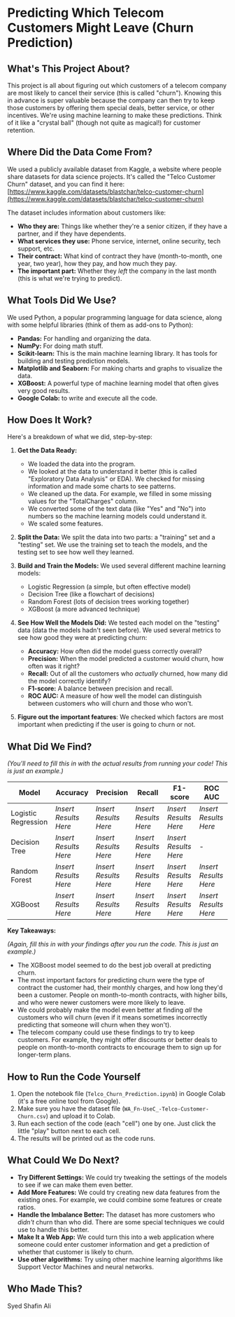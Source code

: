 # Predicting Which Telecom Customers Might Leave (Churn Prediction)

## What's This Project About?

This project is all about figuring out which customers of a telecom company are most likely to cancel their service (this is called "churn").  Knowing this in advance is super valuable because the company can then try to keep those customers by offering them special deals, better service, or other incentives. We're using machine learning to make these predictions.  Think of it like a "crystal ball" (though not quite as magical!) for customer retention.

## Where Did the Data Come From?

We used a publicly available dataset from Kaggle, a website where people share datasets for data science projects.  It's called the "Telco Customer Churn" dataset, and you can find it here: [https://www.kaggle.com/datasets/blastchar/telco-customer-churn](https://www.kaggle.com/datasets/blastchar/telco-customer-churn)

The dataset includes information about customers like:

*   **Who they are:** Things like whether they're a senior citizen, if they have a partner, and if they have dependents.
*   **What services they use:** Phone service, internet, online security, tech support, etc.
*   **Their contract:** What kind of contract they have (month-to-month, one year, two year), how they pay, and how much they pay.
*   **The important part:** Whether they *left* the company in the last month (this is what we're trying to predict).

## What Tools Did We Use?

We used Python, a popular programming language for data science, along with some helpful libraries (think of them as add-ons to Python):

*   **Pandas:** For handling and organizing the data.
*   **NumPy:** For doing math stuff.
*   **Scikit-learn:** This is the main machine learning library. It has tools for building and testing prediction models.
*   **Matplotlib and Seaborn:** For making charts and graphs to visualize the data.
*   **XGBoost:** A powerful type of machine learning model that often gives very good results.
*  **Google Colab:** to write and execute all the code.

## How Does It Work?

Here's a breakdown of what we did, step-by-step:

1.  **Get the Data Ready:**
    *   We loaded the data into the program.
    *   We looked at the data to understand it better (this is called "Exploratory Data Analysis" or EDA). We checked for missing information and made some charts to see patterns.
    *   We cleaned up the data. For example, we filled in some missing values for the "TotalCharges" column.
    *   We converted some of the text data (like "Yes" and "No") into numbers so the machine learning models could understand it.
    * We scaled some features.

2.  **Split the Data:** We split the data into two parts: a "training" set and a "testing" set.  We use the training set to teach the models, and the testing set to see how well they learned.

3.  **Build and Train the Models:** We used several different machine learning models:
    *   Logistic Regression (a simple, but often effective model)
    *   Decision Tree (like a flowchart of decisions)
    *   Random Forest (lots of decision trees working together)
    *   XGBoost (a more advanced technique)

4.  **See How Well the Models Did:** We tested each model on the "testing" data (data the models hadn't seen before). We used several metrics to see how good they were at predicting churn:
    *   **Accuracy:** How often did the model guess correctly overall?
    *   **Precision:** When the model predicted a customer would churn, how often was it right?
    *   **Recall:** Out of all the customers who *actually* churned, how many did the model correctly identify?
    *   **F1-score:** A balance between precision and recall.
    *   **ROC AUC:** A measure of how well the model can distinguish between customers who will churn and those who won't.

5. **Figure out the important features**: We checked which factors are most important when predicting if the user is going to churn or not.

## What Did We Find?

*(You'll need to fill this in with the *actual* results from running your code!  This is just an example.)*

| Model                 | Accuracy | Precision | Recall | F1-score | ROC AUC |
| --------------------- | -------- | --------- | ------ | -------- | ------- |
| Logistic Regression   |   *Insert Results Here*  |    *Insert Results Here*       |  *Insert Results Here*      |     *Insert Results Here*     |   *Insert Results Here*      |
| Decision Tree         |     *Insert Results Here*     | *Insert Results Here*         |   *Insert Results Here*     |  *Insert Results Here*        |    -     |
| Random Forest         |   *Insert Results Here*      |    *Insert Results Here*       |  *Insert Results Here*      | *Insert Results Here*         |  *Insert Results Here*       |
| XGBoost               |    *Insert Results Here*     |     *Insert Results Here*      |   *Insert Results Here*     |    *Insert Results Here*      |  *Insert Results Here*       |

**Key Takeaways:**

*(Again, fill this in with *your* findings after you run the code.  This is just an example.)*

*   The XGBoost model seemed to do the best job overall at predicting churn.
*   The most important factors for predicting churn were the type of contract the customer had, their monthly charges, and how long they'd been a customer.  People on month-to-month contracts, with higher bills, and who were newer customers were more likely to leave.
*   We could probably make the model even better at finding *all* the customers who will churn (even if it means sometimes incorrectly predicting that someone will churn when they won't).
*   The telecom company could use these findings to try to keep customers. For example, they might offer discounts or better deals to people on month-to-month contracts to encourage them to sign up for longer-term plans.

## How to Run the Code Yourself

1.  Open the notebook file (`Telco_Churn_Prediction.ipynb`) in Google Colab (it's a free online tool from Google).
2.  Make sure you have the dataset file (`WA_Fn-UseC_-Telco-Customer-Churn.csv`) and upload it to Colab.
3.  Run each section of the code (each "cell") one by one.  Just click the little "play" button next to each cell.
4.  The results will be printed out as the code runs.

## What Could We Do Next?

*   **Try Different Settings:** We could try tweaking the settings of the models to see if we can make them even better.
*   **Add More Features:** We could try creating new data features from the existing ones.  For example, we could combine some features or create ratios.
*   **Handle the Imbalance Better:** The dataset has more customers who *didn't* churn than who did.  There are some special techniques we could use to handle this better.
*   **Make It a Web App:** We could turn this into a web application where someone could enter customer information and get a prediction of whether that customer is likely to churn.
*  **Use other algorithms:** Try using other machine learning algorithms like Support Vector Machines and neural networks.

## Who Made This?

Syed Shafin Ali
